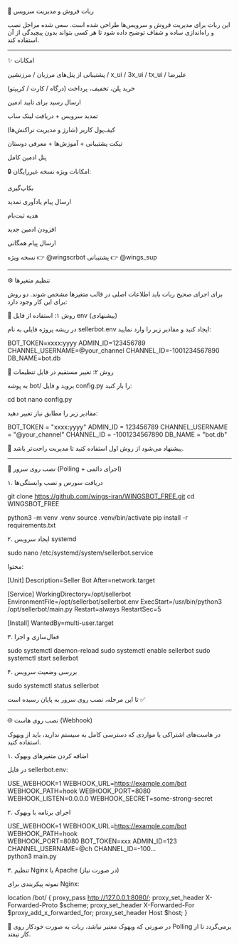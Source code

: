 🤖 ربات فروش و مدیریت سرویس

این ربات برای مدیریت فروش و سرویس‌ها طراحی شده است. سعی شده مراحل نصب و راه‌اندازی ساده و شفاف توضیح داده شود تا هر کسی بتواند بدون پیچیدگی از آن استفاده کند.


---

✨ امکانات

پشتیبانی از پنل‌های مرزبان / مرزنشین / x_ui / 3x_ui / tx_ui / علیرضا

خرید پلن، تخفیف، پرداخت (درگاه / کارت / کریپتو)

ارسال رسید برای تایید ادمین

تمدید سرویس + دریافت لینک ساب

کیف‌پول کاربر (شارژ و مدیریت تراکنش‌ها)

تیکت پشتیبانی + آموزش‌ها + معرفی دوستان

پنل ادمین کامل


🔒 امکانات ویژه نسخه غیررایگان:

بکاپ‌گیری

ارسال پیام یادآوری تمدید

هدیه ثبت‌نام

افزودن ادمین جدید

ارسال پیام همگانی


نسخه ویژه 👉 @wingscrbot
پشتیبانی 👉 @wings_sup


---

⚙️ تنظیم متغیرها

برای اجرای صحیح ربات باید اطلاعات اصلی در قالب متغیرها مشخص شوند. دو روش برای این کار وجود دارد:

🔹 روش ۱: استفاده از فایل env (پیشنهادی)

در ریشه پروژه فایلی به نام sellerbot.env ایجاد کنید و مقادیر زیر را وارد نمایید:

BOT_TOKEN=xxxx:yyyy
ADMIN_ID=123456789
CHANNEL_USERNAME=@your_channel
CHANNEL_ID=-1001234567890
DB_NAME=bot.db

🔹 روش ۲: تغییر مستقیم در فایل تنظیمات

به پوشه bot/ بروید و فایل config.py را باز کنید:

cd bot
nano config.py

مقادیر زیر را مطابق نیاز تغییر دهید:

BOT_TOKEN = "xxxx:yyyy"
ADMIN_ID = 123456789
CHANNEL_USERNAME = "@your_channel"
CHANNEL_ID = -1001234567890
DB_NAME = "bot.db"

📌 پیشنهاد می‌شود از روش اول استفاده کنید تا مدیریت راحت‌تر باشد.


---

🚀 نصب روی سرور (Polling + اجرای دائمی)

۱. دریافت سورس و نصب وابستگی‌ها

git clone https://github.com/wings-iran/WINGSBOT_FREE.git
cd WINGSBOT_FREE

python3 -m venv .venv
source .venv/bin/activate
pip install -r requirements.txt

۲. ایجاد سرویس systemd

sudo nano /etc/systemd/system/sellerbot.service

محتوا:

[Unit]
Description=Seller Bot
After=network.target

[Service]
WorkingDirectory=/opt/sellerbot
EnvironmentFile=/opt/sellerbot/sellerbot.env
ExecStart=/usr/bin/python3 /opt/sellerbot/main.py
Restart=always
RestartSec=5

[Install]
WantedBy=multi-user.target

۳. فعال‌سازی و اجرا

sudo systemctl daemon-reload
sudo systemctl enable sellerbot
sudo systemctl start sellerbot

۴. بررسی وضعیت سرویس

sudo systemctl status sellerbot

تا این مرحله، نصب روی سرور به پایان رسیده است ✅


---

🌐 نصب روی هاست (Webhook)

در هاست‌های اشتراکی یا مواردی که دسترسی کامل به سیستم ندارید، باید از وبهوک استفاده کنید.

۱. اضافه کردن متغیرهای وبهوک

در فایل sellerbot.env:

USE_WEBHOOK=1
WEBHOOK_URL=https://example.com/bot
WEBHOOK_PATH=hook
WEBHOOK_PORT=8080
WEBHOOK_LISTEN=0.0.0.0
WEBHOOK_SECRET=some-strong-secret

۲. اجرای برنامه با وبهوک

USE_WEBHOOK=1 WEBHOOK_URL=https://example.com/bot WEBHOOK_PATH=hook \
WEBHOOK_PORT=8080 BOT_TOKEN=xxx ADMIN_ID=123 CHANNEL_USERNAME=@ch CHANNEL_ID=-100... \
python3 main.py

۳. تنظیم Nginx یا Apache (در صورت نیاز)

نمونه پیکربندی برای Nginx:

location /bot/ {
    proxy_pass http://127.0.0.1:8080/;
    proxy_set_header X-Forwarded-Proto $scheme;
    proxy_set_header X-Forwarded-For $proxy_add_x_forwarded_for;
    proxy_set_header Host $host;
}

📌 در صورتی که وبهوک معتبر نباشد، ربات به صورت خودکار روی Polling برمی‌گردد تا از کار نیفتد.
